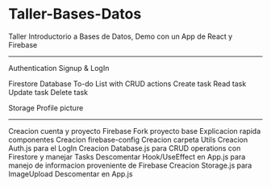 # Taller-Bases-Datos
Taller Introductorio a Bases de Datos, Demo con un App de React y Firebase 

----------------------------------------------------------------------------------------

Authentication
Signup & LogIn

Firestore Database
To-do List with CRUD actions
Create task
Read task
Update task
Delete task

Storage
Profile picture

----------------------------------------------------------------------------------------

Creacion cuenta y proyecto Firebase
Fork proyecto base
Explicacion rapida componentes
Creacion firebase-config
Creacion carpeta Utils
Creacion Auth.js para el LogIn
 Creacion Database.js para CRUD operations con Firestore y manejar Tasks
Descomentar Hook/UseEffect en App.js para manejo de informacion proveniente de Firebase
Creacion Storage.js para ImageUpload 
Descomentar <ProfilePictureUpload/> en App.js
